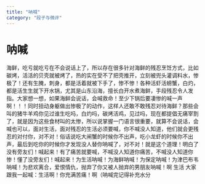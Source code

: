 ```yaml
---
title: "呐喊"
category: "段子与微评"
---
```

# 呐喊

海鲜，吃亏就吃亏在不会说话上了，所以存在很多针对海鲜的残忍烹饪方式，比如碳烤，活活的贝壳就被烤了，热的实在受不了把壳推开，立刻被兜头灌调料水，惨极了！还有生腌，刺身，都是活着就被下手了，惨不惨！各种活虾活螃蟹，白灼，都是活生生就下开水锅，尤其是山东沿海，擅长白开水煮海鲜，手段残忍令人发指。大家想一想，如果海鲜会说话，会喊救命！至少下锅后要凄惨的喊一声啊！！！同时扭动身躯做出惨极了的动作，这样人还敢不敢残忍对待海鲜？那些会叫的猪牛羊鸡你见过谁生吃吗，白灼吗，碳烤活鸡，见过吗，现在都提倡无痛宰割了，就是因为这些食材叫的太惨，所以说掌握一门语言很重要，就算不会说话，会喊也可以，面对生活，面对残忍的生活必须要喊，你不喊没人知道，他们就会更残忍的对付你，对不对！俗话说吃大闸蟹的时候你不出声，吃小龙虾的时候你不出声，最后到吃你的时候你才发现没人替你呐喊了，对不对！就是这个道理！明白了没有旁友们！喊起来！有了痛苦就要喊，不喊没人知道你痛苦，不喊没人知道你惨！懂了没旁友们！喊起来！为生活呐喊！为海鲜呐喊！为保定呐喊！为津巴布韦呐喊！为悲欢离合，爱恨情仇，抛弃了你又被人抛弃的男朋友呐喊！啊 生活 大家跟我一起喊：生活啊！你充满苦痛！啊（呐喊完记得补充水分

